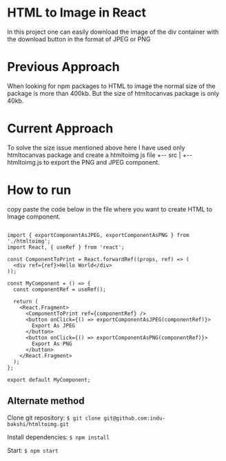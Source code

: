 # HTML to Image in React
In this project one can easily download the image of the div container with the download button in the format of JPEG or PNG

# Previous Approach
When looking for npm packages to HTML to image the normal size of the package is more than 400kb.
But the size of htmltocanvas package is only 40kb.

# Current Approach
To solve the size issue mentioned above here I have used only htmltocanvas package and create a htmltoimg js file 
+-- src
|   +-- htmltoimg.js
to export the PNG and JPEG component.

# How to run
copy paste the code below in the file where you want to create HTML to Image component.

```

import { exportComponentAsJPEG, exportComponentAsPNG } from './htmltoimg';
import React, { useRef } from 'react';

const ComponentToPrint = React.forwardRef((props, ref) => (
  <div ref={ref}>Hello World</div>
));

const MyComponent = () => {
  const componentRef = useRef();

  return (
    <React.Fragment>
      <ComponentToPrint ref={componentRef} />
      <button onClick={() => exportComponentAsJPEG(componentRef)}>
        Export As JPEG
      </button>
      <button onClick={() => exportComponentAsPNG(componentRef)}>
        Export As PNG
      </button>
    </React.Fragment>
  );
};

export default MyComponent;

```

## Alternate method
Clone git repository:
`$ git clone git@github.com:indu-bakshi/htmltoimg.git`

Install dependencies:
`$ npm install`

 Start:
 `$ npm start`


